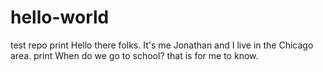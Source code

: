 # hello-world
test repo
print Hello there folks. It's me Jonathan and I live in the Chicago area. 
print When do we go to school? that is for me to know.
